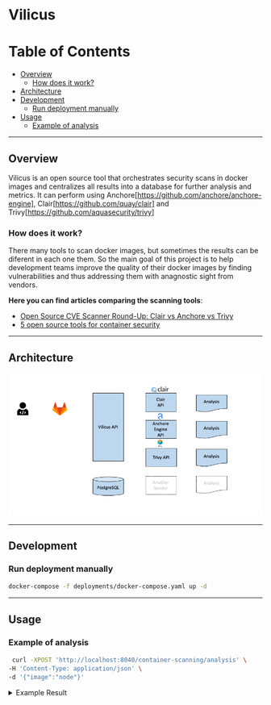 # Vilicus

# Table of Contents
- [Overview](#overview)
  - [How does it work?](#how-does-it-work)
- [Architecture](#architecture)
- [Development](#development)
    - [Run deployment manually](#run-deployment-manually)
- [Usage](#usage)
    - [Example of analysis](#example-of-analysis)

---

## Overview
Vilicus is an open source tool that orchestrates security scans in docker images and centralizes all results into a database for further analysis and metrics. It can perform using Anchore[https://github.com/anchore/anchore-engine], Clair[https://github.com/quay/clair] and Trivy[https://github.com/aquasecurity/trivy]

### How does it work?
There many tools to scan docker images, but sometimes the results can be diferent in each one them. So the main goal of this project is to help development teams improve the quality of their docker images by finding vulnerabilities and thus addressing them with anagnostic sight from vendors.

**Here you can find articles comparing the scanning tools**:
- [Open Source CVE Scanner Round-Up: Clair vs Anchore vs Trivy](https://boxboat.com/2020/04/24/image-scanning-tech-compared/)
- [5 open source tools for container security](https://opensource.com/article/18/8/tools-container-security)

---

## Architecture
![Kiku](docs/arch.gif)

---

## Development
### Run deployment manually
```bash
docker-compose -f deployments/docker-compose.yaml up -d
```

---

## Usage

### Example of analysis
```bash
 curl -XPOST 'http://localhost:8040/container-scanning/analysis' \
-H 'Content-Type: application/json' \
-d '{"image":"node"}'
```

<details>
  <summary>Example Result</summary>
  
  ```json
    {
      "id": "be89226e-ff60-4e04-8804-e091529742c3",
      "image": "node",
      "status": "finished",
      "created_at": "2021-02-02T20:02:20.775067Z",
      "updated_at": "2021-02-02T20:07:11.059549Z",
      "vilicus_results": {
        "clair": {
          "unknown_vulns": [{
            "fix": "0:0",
            "urls": [
              "https://cve.mitre.org/cgi-bin/cvename.cgi?name=CVE-2018-0501"
            ],
            "name": "CVE-2018-0501",
            "severity": "Unknown",
            "package_name": "apt",
            "package_version": "1.4.11"
          }]
        },
        "anchore_engine ": {
          "high_vulns": [{
              "fix": "None",
              "urls": [
                "https://security-tracker.debian.org/tracker/CVE-2020-27843"
              ],
              "name": "CVE-2020-27843",
              "severity": "High",
              "package_name": "libopenjp2-7",
              "package_version": "2.1.2-1.1+deb9u5"
            }
          ]
        },
        "trivy": {
          "high_vulns": [{
              "fix": "",
              "urls": [
                "https://gcc.gnu.org/viewcvs/gcc/trunk/gcc/config/arm/arm-protos.h?revision=266379&view=markup"
              ],
              "name": "CVE-2018-12886",
              "severity": "High",
              "package_name": "cpp-6",
              "package_version": "6.3.0-18+deb9u1"
            }
          ]
        }
      }
    }
  ```
</details>
